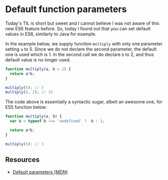 # Default function parameters

Today's TIL is short but sweet and I cannot believe I was not aware of this new ES6 feature before. So, today I found out that you can set default values in ES6, similarly to Java for example.

In the example below, we supply function `multiply` with only one parameter setting `a` to 5. Since we do not declare the second parameter, the default one is used which is 1. In the second call we do declare `b` to 2, and thus default value is no longer used.

```javascript
function multiply(a, b = 1) {
  return a*b;
}

multiply(5); // 5
multiply(5, 2); // 10
```

The code above is essentially a syntactic sugar, albeit an awesome one, for ES5 function below:

```javascript
function multiply(a, b) {
  var b = typeof b !== 'undefined' ?  b : 1;

  return a*b;
}

multiply(5); // 5
```

## Resources

- [Default parameters (MDN)](https://developer.mozilla.org/en/docs/Web/JavaScript/Reference/Functions/default_parameters)